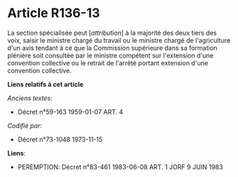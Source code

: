 # Article R136-13

La section spécialisée peut [*attribution*] à la majorité des deux tiers des voix, saisir le ministre chargé du travail ou le
ministre chargé de l'agriculture d'un avis tendant à ce que la Commission supérieure dans sa formation plénière soit
consultée par le ministre compétent sur l'extension d'une convention collective ou le retrait de l'arrêté portant extension
d'une convention collective.

**Liens relatifs à cet article**

_Anciens textes_:

  - Décret n°59-163 1959-01-07 ART. 4

_Codifié par_:

  - Décret n°73-1048 1973-11-15

**Liens**:

  - PEREMPTION: Décret n°83-461 1983-06-08 ART. 1 JORF 9 JUIN 1983
